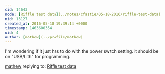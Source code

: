 ```yaml
---
cid: 14643
node: [Riffle test data](../notes/cfastie/05-18-2016/riffle-test-data)
nid: 13127
created_at: 2016-05-18 19:39:14 +0000
timestamp: 1463600354
uid: 4
author: [mathew](../profile/mathew)
---
```


I'm wondering if it just has to do with the power switch setting.  it should be on "USB/Lith" for programming.

[mathew](../profile/mathew) replying to: [Riffle test data](../notes/cfastie/05-18-2016/riffle-test-data)

